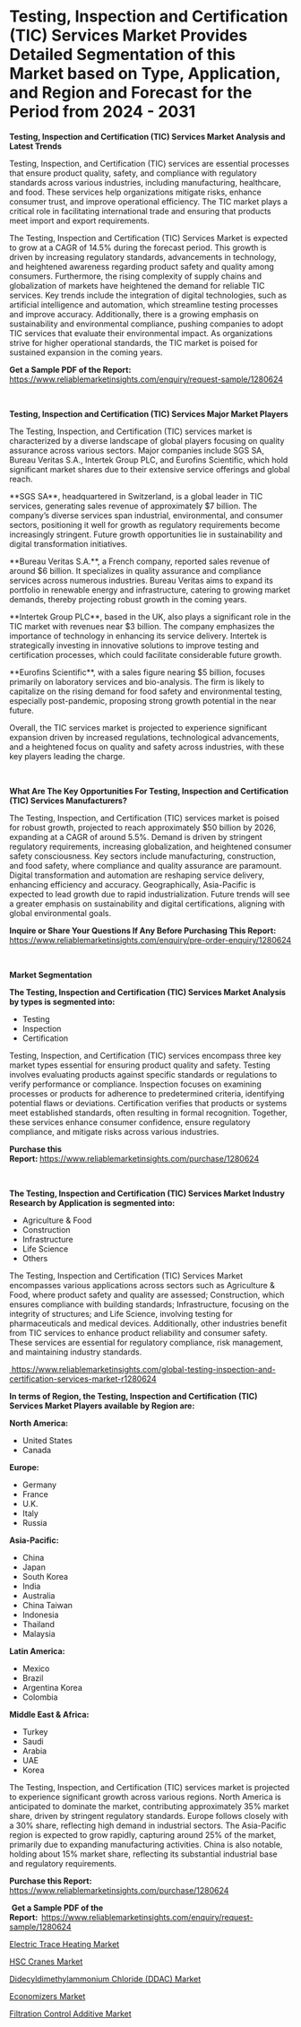 <p><h1>Testing, Inspection and Certification (TIC) Services Market Provides Detailed Segmentation of this Market based on Type, Application, and Region and Forecast for the Period from 2024 - 2031</h1></p><p><strong>Testing, Inspection and Certification (TIC) Services Market Analysis and Latest Trends</strong></p>
<p><p>Testing, Inspection, and Certification (TIC) services are essential processes that ensure product quality, safety, and compliance with regulatory standards across various industries, including manufacturing, healthcare, and food. These services help organizations mitigate risks, enhance consumer trust, and improve operational efficiency. The TIC market plays a critical role in facilitating international trade and ensuring that products meet import and export requirements.</p><p>The Testing, Inspection and Certification (TIC) Services Market is expected to grow at a CAGR of 14.5% during the forecast period. This growth is driven by increasing regulatory standards, advancements in technology, and heightened awareness regarding product safety and quality among consumers. Furthermore, the rising complexity of supply chains and globalization of markets have heightened the demand for reliable TIC services. Key trends include the integration of digital technologies, such as artificial intelligence and automation, which streamline testing processes and improve accuracy. Additionally, there is a growing emphasis on sustainability and environmental compliance, pushing companies to adopt TIC services that evaluate their environmental impact. As organizations strive for higher operational standards, the TIC market is poised for sustained expansion in the coming years.</p></p>
<p><strong>Get a Sample PDF of the Report:&nbsp;</strong> <a href="https://www.reliablemarketinsights.com/enquiry/request-sample/1280624?utm_campaign=1264&utm_medium=2&utm_source=Github&utm_content=ia&utm_term=30092024&utm_id=testing-inspection-and-certification-tic-services">https://www.reliablemarketinsights.com/enquiry/request-sample/1280624</a></p>
<p>&nbsp;</p>
<p><strong>Testing, Inspection and Certification (TIC) Services Major Market Players</strong></p>
<p><p>The Testing, Inspection, and Certification (TIC) services market is characterized by a diverse landscape of global players focusing on quality assurance across various sectors. Major companies include SGS SA, Bureau Veritas S.A., Intertek Group PLC, and Eurofins Scientific, which hold significant market shares due to their extensive service offerings and global reach.</p><p>**SGS SA**, headquartered in Switzerland, is a global leader in TIC services, generating sales revenue of approximately $7 billion. The company’s diverse services span industrial, environmental, and consumer sectors, positioning it well for growth as regulatory requirements become increasingly stringent. Future growth opportunities lie in sustainability and digital transformation initiatives.</p><p>**Bureau Veritas S.A.**, a French company, reported sales revenue of around $6 billion. It specializes in quality assurance and compliance services across numerous industries. Bureau Veritas aims to expand its portfolio in renewable energy and infrastructure, catering to growing market demands, thereby projecting robust growth in the coming years.</p><p>**Intertek Group PLC**, based in the UK, also plays a significant role in the TIC market with revenues near $3 billion. The company emphasizes the importance of technology in enhancing its service delivery. Intertek is strategically investing in innovative solutions to improve testing and certification processes, which could facilitate considerable future growth.</p><p>**Eurofins Scientific**, with a sales figure nearing $5 billion, focuses primarily on laboratory services and bio-analysis. The firm is likely to capitalize on the rising demand for food safety and environmental testing, especially post-pandemic, proposing strong growth potential in the near future.</p><p>Overall, the TIC services market is projected to experience significant expansion driven by increased regulations, technological advancements, and a heightened focus on quality and safety across industries, with these key players leading the charge.</p></p>
<p>&nbsp;</p>
<p><strong>What Are The Key Opportunities For Testing, Inspection and Certification (TIC) Services Manufacturers?</strong></p>
<p><p>The Testing, Inspection, and Certification (TIC) services market is poised for robust growth, projected to reach approximately $50 billion by 2026, expanding at a CAGR of around 5.5%. Demand is driven by stringent regulatory requirements, increasing globalization, and heightened consumer safety consciousness. Key sectors include manufacturing, construction, and food safety, where compliance and quality assurance are paramount. Digital transformation and automation are reshaping service delivery, enhancing efficiency and accuracy. Geographically, Asia-Pacific is expected to lead growth due to rapid industrialization. Future trends will see a greater emphasis on sustainability and digital certifications, aligning with global environmental goals.</p></p>
<p><strong>Inquire or Share Your Questions If Any Before Purchasing This Report:</strong> <a href="https://www.reliablemarketinsights.com/enquiry/pre-order-enquiry/1280624?utm_campaign=1264&utm_medium=2&utm_source=Github&utm_content=ia&utm_term=30092024&utm_id=testing-inspection-and-certification-tic-services">https://www.reliablemarketinsights.com/enquiry/pre-order-enquiry/1280624</a></p>
<p>&nbsp;</p>
<p><strong>Market Segmentation</strong></p>
<p><strong>The Testing, Inspection and Certification (TIC) Services Market Analysis by types is segmented into:</strong></p>
<p><ul><li>Testing</li><li>Inspection</li><li>Certification</li></ul></p>
<p><p>Testing, Inspection, and Certification (TIC) services encompass three key market types essential for ensuring product quality and safety. Testing involves evaluating products against specific standards or regulations to verify performance or compliance. Inspection focuses on examining processes or products for adherence to predetermined criteria, identifying potential flaws or deviations. Certification verifies that products or systems meet established standards, often resulting in formal recognition. Together, these services enhance consumer confidence, ensure regulatory compliance, and mitigate risks across various industries.</p></p>
<p><strong>Purchase this Report:&nbsp;</strong><a href="https://www.reliablemarketinsights.com/purchase/1280624?utm_campaign=1264&utm_medium=2&utm_source=Github&utm_content=ia&utm_term=30092024&utm_id=testing-inspection-and-certification-tic-services">https://www.reliablemarketinsights.com/purchase/1280624</a></p>
<p>&nbsp;</p>
<p><strong>The Testing, Inspection and Certification (TIC) Services Market Industry Research by Application is segmented into:</strong></p>
<p><ul><li>Agriculture & Food</li><li>Construction</li><li>Infrastructure</li><li>Life Science</li><li>Others</li></ul></p>
<p><p>The Testing, Inspection and Certification (TIC) Services Market encompasses various applications across sectors such as Agriculture & Food, where product safety and quality are assessed; Construction, which ensures compliance with building standards; Infrastructure, focusing on the integrity of structures; and Life Science, involving testing for pharmaceuticals and medical devices. Additionally, other industries benefit from TIC services to enhance product reliability and consumer safety. These services are essential for regulatory compliance, risk management, and maintaining industry standards.</p></p>
<p><a href="https://www.reliablemarketinsights.com/global-testing-inspection-and-certification-services-market-r1280624?utm_campaign=1264&utm_medium=2&utm_source=Github&utm_content=ia&utm_term=30092024&utm_id=testing-inspection-and-certification-tic-services">&nbsp;https://www.reliablemarketinsights.com/global-testing-inspection-and-certification-services-market-r1280624</a></p>
<p><strong>In terms of Region, the Testing, Inspection and Certification (TIC) Services Market Players available by Region are:</strong></p>
<p>
    <p> <strong> North America: </strong>
        <ul>
            <li>United States</li>
            <li>Canada</li>
        </ul>
        </p> 
    <p> <strong> Europe: </strong>
        <ul>
            <li>Germany</li>
            <li>France</li>
            <li>U.K.</li>
            <li>Italy</li>
            <li>Russia</li>
        </ul>
        </p> 
    <p> <strong> Asia-Pacific: </strong>
        <ul>
            <li>China</li>
            <li>Japan</li>
            <li>South Korea</li>
            <li>India</li>
            <li>Australia</li>
            <li>China Taiwan</li>
            <li>Indonesia</li>
            <li>Thailand</li>
            <li>Malaysia</li>
        </ul>
        </p> 
    <p> <strong> Latin America: </strong>
        <ul>
            <li>Mexico</li>
            <li>Brazil</li>
            <li>Argentina Korea</li>
            <li>Colombia</li>
        </ul>
        </p> 
    <p> <strong> Middle East & Africa: </strong>
        <ul>
            <li>Turkey</li>
            <li>Saudi</li>
            <li>Arabia</li>
            <li>UAE</li>
            <li>Korea</li>
        </ul>
    </p>
    </p>
<p><p>The Testing, Inspection, and Certification (TIC) services market is projected to experience significant growth across various regions. North America is anticipated to dominate the market, contributing approximately 35% market share, driven by stringent regulatory standards. Europe follows closely with a 30% share, reflecting high demand in industrial sectors. The Asia-Pacific region is expected to grow rapidly, capturing around 25% of the market, primarily due to expanding manufacturing activities. China is also notable, holding about 15% market share, reflecting its substantial industrial base and regulatory requirements.</p></p>
<p><strong>Purchase this Report: </strong><a href="https://www.reliablemarketinsights.com/purchase/1280624?utm_campaign=1264&utm_medium=2&utm_source=Github&utm_content=ia&utm_term=30092024&utm_id=testing-inspection-and-certification-tic-services">https://www.reliablemarketinsights.com/purchase/1280624</a></p>
<p>&nbsp;<strong>Get a Sample PDF of the Report:&nbsp;&nbsp;</strong><a href="https://www.reliablemarketinsights.com/enquiry/request-sample/1280624?utm_campaign=1264&utm_medium=2&utm_source=Github&utm_content=ia&utm_term=30092024&utm_id=testing-inspection-and-certification-tic-services">https://www.reliablemarketinsights.com/enquiry/request-sample/1280624</a></p>
<p><strong></strong></p>
<p><p><a href="https://www.linkedin.com/pulse/electric-trace-heating-industry-forecast-market-shifts-strategic-o2lwc?utm_campaign=1264&utm_medium=2&utm_source=Github&utm_content=ia&utm_term=30092024&utm_id=testing-inspection-and-certification-tic-services">Electric Trace Heating Market</a></p><p><a href="https://www.linkedin.com/pulse/navigating-hsc-cranes-market-expert-analysis-forecast-period-riqee?utm_campaign=1264&utm_medium=2&utm_source=Github&utm_content=ia&utm_term=30092024&utm_id=testing-inspection-and-certification-tic-services">HSC Cranes Market</a></p><p><a href="https://issuu.com/reportprime-2/docs/didecyldimethylammonium-chloride-dd_fc75c11acdcbd0?utm_campaign=1264&utm_medium=2&utm_source=Github&utm_content=ia&utm_term=30092024&utm_id=testing-inspection-and-certification-tic-services">Didecyldimethylammonium Chloride (DDAC) Market</a></p><p><a href="https://www.linkedin.com/pulse/driving-market-forces-economizers-trends-future-forecasts-tay9e?utm_campaign=1264&utm_medium=2&utm_source=Github&utm_content=ia&utm_term=30092024&utm_id=testing-inspection-and-certification-tic-services">Economizers Market</a></p><p><a href="https://issuu.com/reportprime-2/docs/filtration-control-additive-market-_9bb035e0bf6c65?utm_campaign=1264&utm_medium=2&utm_source=Github&utm_content=ia&utm_term=30092024&utm_id=testing-inspection-and-certification-tic-services">Filtration Control Additive Market</a></p></p>